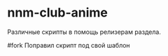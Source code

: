 # nnm-club-anime
Различные скрипты в помощь релизерам раздела.

#fork 
Поправил скрипт под свой шаблон

